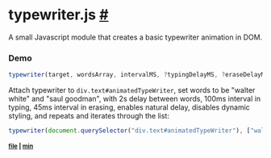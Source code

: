 # typewriter.js [#](#)

A small Javascript module that creates a basic typewriter animation in DOM.
### Demo
```ts
typewriter(target, wordsArray, intervalMS, ?typingDelayMS, ?eraseDelayMS, ?naturalDelay, ?dynamicUnderline, ?oneword)
```
Attach typewriter to `div.text#animatedTypeWriter`, set words to be "walter white" and "saul goodman", with 2s delay between words, 100ms interval in typing, 45ms interval in erasing, enables natural delay, disables dynamic styling, and repeats and iterates through the list:
```js
typewriter(document.querySelector("div.text#animatedTypeWriter"), ["walter white", "saul goodman"], 2000, 100, 45, true, false, false);
```


<sub>
  
  #### [file](https://github.com/nsqx/typewriter.js/blob/main/typewriter.js) | [min](https://github.com/nsqx/typewriter.js/blob/main/typewriter.min.js)

</sub>
